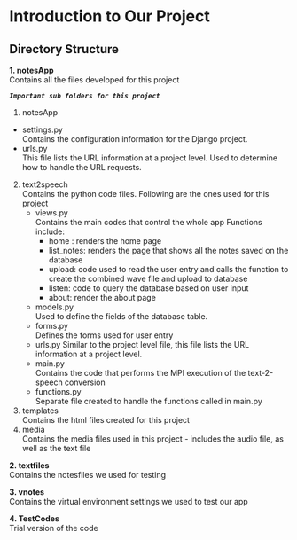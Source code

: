 Introduction to Our Project
===========================
Directory Structure
-------------------
**1. notesApp**  
Contains all the files developed for this project  

***`Important sub folders for this project`***
1. notesApp  
* settings.py  
   Contains the configuration information for the Django project.
* urls.py  
   This file lists the URL information at a project level. Used to determine how to handle the URL requests. 

2. text2speech  
   Contains the python code files. Following are the ones used for this project
   * views.py  
     Contains the main codes that control the whole app
     Functions include:
     * home : renders the home page
     * list_notes: renders the page that shows all the notes saved on the database
     * upload: code used to read the user entry and calls the function to create the combined wave file and upload to database
     * listen: code to query the database based on user input
     * about: render the about page
   * models.py  
     Used to define the fields of the database table. 
   * forms.py  
     Defines the forms used for user entry
   * urls.py
     Similar to the project level file, this file lists the URL information at a project level.
   * main.py  
     Contains the code that performs the MPI execution of the text-2-speech conversion
   * functions.py  
     Separate file created to handle the functions called in main.py
3. templates  
   Contains the html files created for this  project
4. media  
   Contains the media files used in this project - includes the audio file, as well as the text file
   


  
**2. textfiles**  
    Contains the notesfiles we used for testing  


**3. vnotes**  
   Contains the virtual environment settings we used to test our app

**4. TestCodes**  
    Trial version of the code

